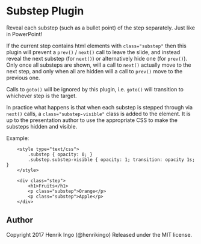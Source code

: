 Substep Plugin
===============

Reveal each substep (such as a bullet point) of the step separately. Just like in PowerPoint!

If the current step contains html elements with `class="substep"` then this plugin will prevent a
`prev()` / `next()` call to leave the slide, and instead reveal the next substep (for `next()`) or
alternatively hide one (for `prev()`). Only once all substeps are shown, will a call to `next()`
actually move to the next step, and only when all are hidden will a call to `prev()` move to the
previous one.

Calls to `goto()` will be ignored by this plugin, i.e. `goto()` will transition to whichever step is
the target.

In practice what happens is that when each substep is stepped through via `next()` calls, a
`class="substep-visible"` class is added to the element. It is up to the presentation author to
use the appropriate CSS to make the substeps hidden and visible.

Example:

        <style type="text/css">
            .substep { opacity: 0; }
            .substep.substep-visible { opacity: 1; transition: opacity 1s; }
        </style>

        <div class="step">
            <h1>Fruits</h1>
            <p class="substep">Orange</p>
            <p class="substep">Apple</p>
        </div>

Author
------

Copyright 2017 Henrik Ingo (@henrikingo)
Released under the MIT license.

